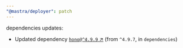 ```yaml
---
"@mastra/deployer": patch
---
```

dependencies updates:
  - Updated dependency [`hono@^4.9.9` ↗︎](https://www.npmjs.com/package/hono/v/4.9.9) (from `^4.9.7`, in `dependencies`)
